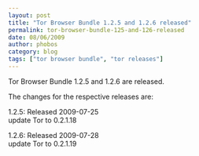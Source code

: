 ```yaml
---
layout: post
title: "Tor Browser Bundle 1.2.5 and 1.2.6 released"
permalink: tor-browser-bundle-125-and-126-released
date: 08/06/2009
author: phobos
category: blog
tags: ["tor browser bundle", "tor releases"]
---
```


Tor Browser Bundle 1.2.5 and 1.2.6 are released.

The changes for the respective releases are:

1.2.5: Released 2009-07-25  
 update Tor to 0.2.1.18

1.2.6: Released 2009-07-28  
 update Tor to 0.2.1.19

